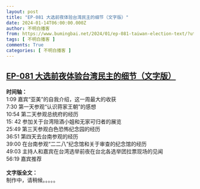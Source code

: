 ```yaml
---
layout: post
title: "EP-081 大选前夜体验台湾民主的细节（文字版）"
date: 2024-01-14T06:00:00.000Z
author: 不明白播客
from: https://www.bumingbai.net/2024/01/ep-081-taiwan-election-text/?utm_source=rss&utm_medium=rss&utm_campaign=ep-081-taiwan-election-text
tags: [ 不明白播客 ]
comments: True
categories: [ 不明白播客 ]
---
```

<!--1705212000000-->
[EP-081 大选前夜体验台湾民主的细节（文字版）](https://www.bumingbai.net/2024/01/ep-081-taiwan-election-text/?utm_source=rss&utm_medium=rss&utm_campaign=ep-081-taiwan-election-text)
------

<div>
<div id="buzzsprout-player-14304976"></div><script src="https://www.buzzsprout.com/1982525/14304976-.js?container_id=buzzsprout-player-14304976&#038;player=small" type="text/javascript" charset="utf-8"></script><p><strong>时间轴：<br></strong>1:09 嘉宾“亚美”的自我介绍，这一周最大的收获<br>7:30 第一天参观“认识蒋家王朝”的感想<br>10:54 第二天参观总统府的经历<br>15: 42 参加关于台湾陪酒小姐和无家可归者的展览<br>25:49 第三天参观白色恐怖纪念园的经历<br>36:51 第四天去台南参观的经历<br>39:00 在台南参观“二二八”纪念馆和关于审查的纪念馆的经历<br>49:03 主持人和嘉宾在台湾选举前夜在台北各选举团拉票现场的见闻<br>56:19 嘉宾推荐<br><br><strong>文字版全文：<br></strong>制作中，请稍候。。。。。</p><p></p>
</div>
